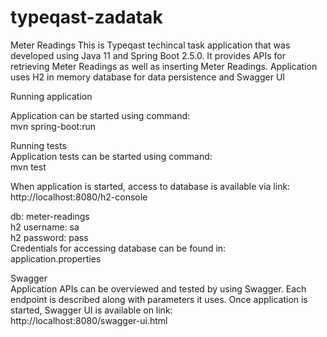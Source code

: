 # typeqast-zadatak

Meter Readings
This is Typeqast techincal task application that was developed using Java 11 and Spring Boot 2.5.0. It provides APIs for retrieving Meter Readings as well as inserting Meter Readings. Application uses H2 in memory database for data persistence and Swagger UI

Running application                                                                             
                                                                          
Application can be started using command:                                                                               
mvn spring-boot:run                                                                                                           
                                                                                                                                                   
Running tests                                                                                                   
Application tests can be started using command:                                                                            
mvn test                                                                  
                                      
When application is started, access to database is available via link:                                                                  
http://localhost:8080/h2-console                                                                                            

db: meter-readings                                                                 
h2 username: sa                                                                    
h2 password: pass                                                                      
Credentials for accessing database can be found in:                                                         
application.properties                                                                                                                           

Swagger                                                                                                    
Application APIs can be overviewed and tested by using Swagger. Each endpoint is described along with parameters it uses. Once application is started, Swagger UI is available on link:                                                                                                                                  
http://localhost:8080/swagger-ui.html                                                   
